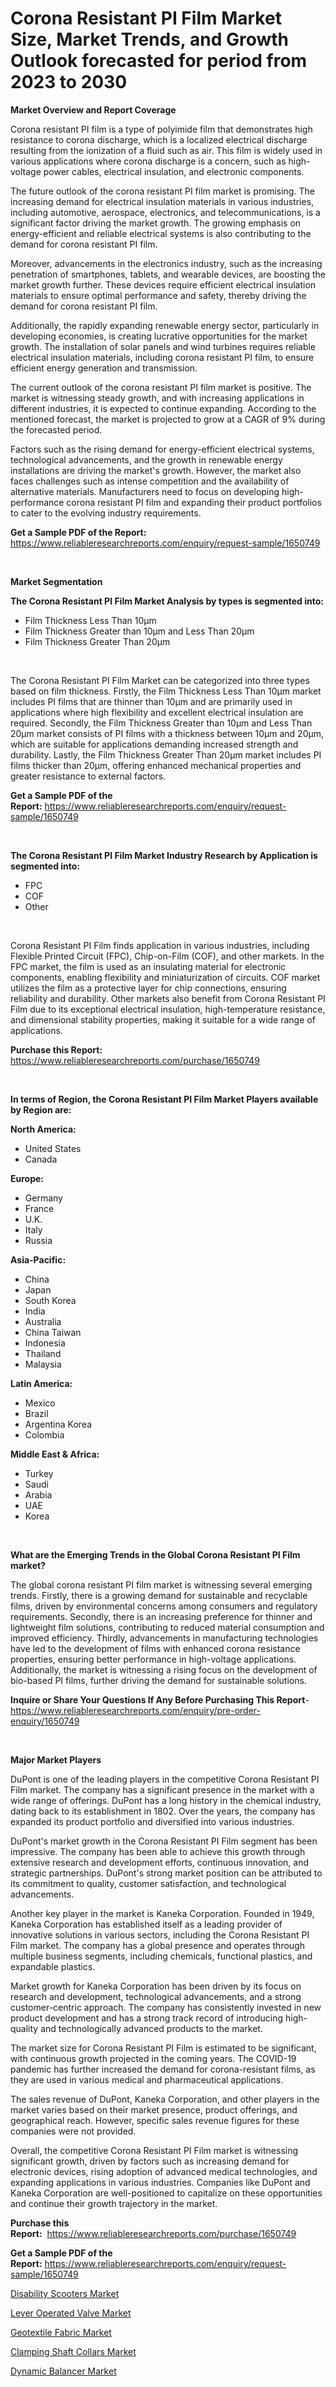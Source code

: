 <p><h1>Corona Resistant PI Film Market Size, Market Trends, and Growth Outlook forecasted for period from 2023 to 2030</h1></p><p><strong>Market Overview and Report Coverage</strong></p>
<p><p>Corona resistant PI film is a type of polyimide film that demonstrates high resistance to corona discharge, which is a localized electrical discharge resulting from the ionization of a fluid such as air. This film is widely used in various applications where corona discharge is a concern, such as high-voltage power cables, electrical insulation, and electronic components.</p><p>The future outlook of the corona resistant PI film market is promising. The increasing demand for electrical insulation materials in various industries, including automotive, aerospace, electronics, and telecommunications, is a significant factor driving the market growth. The growing emphasis on energy-efficient and reliable electrical systems is also contributing to the demand for corona resistant PI film.</p><p>Moreover, advancements in the electronics industry, such as the increasing penetration of smartphones, tablets, and wearable devices, are boosting the market growth further. These devices require efficient electrical insulation materials to ensure optimal performance and safety, thereby driving the demand for corona resistant PI film.</p><p>Additionally, the rapidly expanding renewable energy sector, particularly in developing economies, is creating lucrative opportunities for the market growth. The installation of solar panels and wind turbines requires reliable electrical insulation materials, including corona resistant PI film, to ensure efficient energy generation and transmission.</p><p>The current outlook of the corona resistant PI film market is positive. The market is witnessing steady growth, and with increasing applications in different industries, it is expected to continue expanding. According to the mentioned forecast, the market is projected to grow at a CAGR of 9% during the forecasted period.</p><p>Factors such as the rising demand for energy-efficient electrical systems, technological advancements, and the growth in renewable energy installations are driving the market's growth. However, the market also faces challenges such as intense competition and the availability of alternative materials. Manufacturers need to focus on developing high-performance corona resistant PI film and expanding their product portfolios to cater to the evolving industry requirements.</p></p>
<p><strong>Get a Sample PDF of the Report:</strong> <a href="https://www.reliableresearchreports.com/enquiry/request-sample/1650749">https://www.reliableresearchreports.com/enquiry/request-sample/1650749</a></p>
<p>&nbsp;</p>
<p><strong>Market Segmentation</strong></p>
<p><strong>The Corona Resistant PI Film Market Analysis by types is segmented into:</strong></p>
<p><ul><li>Film Thickness Less Than 10µm</li><li>Film Thickness Greater than 10µm and Less Than 20µm</li><li>Film Thickness Greater Than 20µm</li></ul></p>
<p>&nbsp;</p>
<p><p>The Corona Resistant PI Film Market can be categorized into three types based on film thickness. Firstly, the Film Thickness Less Than 10µm market includes PI films that are thinner than 10µm and are primarily used in applications where high flexibility and excellent electrical insulation are required. Secondly, the Film Thickness Greater than 10µm and Less Than 20µm market consists of PI films with a thickness between 10µm and 20µm, which are suitable for applications demanding increased strength and durability. Lastly, the Film Thickness Greater Than 20µm market includes PI films thicker than 20µm, offering enhanced mechanical properties and greater resistance to external factors.</p></p>
<p><strong>Get a Sample PDF of the Report:</strong>&nbsp;<a href="https://www.reliableresearchreports.com/enquiry/request-sample/1650749">https://www.reliableresearchreports.com/enquiry/request-sample/1650749</a></p>
<p>&nbsp;</p>
<p><strong>The Corona Resistant PI Film Market Industry Research by Application is segmented into:</strong></p>
<p><ul><li>FPC</li><li>COF</li><li>Other</li></ul></p>
<p>&nbsp;</p>
<p><p>Corona Resistant PI Film finds application in various industries, including Flexible Printed Circuit (FPC), Chip-on-Film (COF), and other markets. In the FPC market, the film is used as an insulating material for electronic components, enabling flexibility and miniaturization of circuits. COF market utilizes the film as a protective layer for chip connections, ensuring reliability and durability. Other markets also benefit from Corona Resistant PI Film due to its exceptional electrical insulation, high-temperature resistance, and dimensional stability properties, making it suitable for a wide range of applications.</p></p>
<p><strong>Purchase this Report:</strong>&nbsp; <a href="https://www.reliableresearchreports.com/purchase/1650749">https://www.reliableresearchreports.com/purchase/1650749</a></p>
<p>&nbsp;</p>
<p><strong>In terms of Region, the Corona Resistant PI Film Market Players available by Region are:</strong></p>
<p>
    <p> <strong> North America: </strong>
        <ul>
            <li>United States</li>
            <li>Canada</li>
        </ul>
        </p> 
    <p> <strong> Europe: </strong>
        <ul>
            <li>Germany</li>
            <li>France</li>
            <li>U.K.</li>
            <li>Italy</li>
            <li>Russia</li>
        </ul>
        </p> 
    <p> <strong> Asia-Pacific: </strong>
        <ul>
            <li>China</li>
            <li>Japan</li>
            <li>South Korea</li>
            <li>India</li>
            <li>Australia</li>
            <li>China Taiwan</li>
            <li>Indonesia</li>
            <li>Thailand</li>
            <li>Malaysia</li>
        </ul>
        </p> 
    <p> <strong> Latin America: </strong>
        <ul>
            <li>Mexico</li>
            <li>Brazil</li>
            <li>Argentina Korea</li>
            <li>Colombia</li>
        </ul>
        </p> 
    <p> <strong> Middle East & Africa: </strong>
        <ul>
            <li>Turkey</li>
            <li>Saudi</li>
            <li>Arabia</li>
            <li>UAE</li>
            <li>Korea</li>
        </ul>
    </p>
    </p>
<p>&nbsp;</p>
<p><strong>What are the Emerging Trends in the Global Corona Resistant PI Film market?</strong></p>
<p><p>The global corona resistant PI film market is witnessing several emerging trends. Firstly, there is a growing demand for sustainable and recyclable films, driven by environmental concerns among consumers and regulatory requirements. Secondly, there is an increasing preference for thinner and lightweight film solutions, contributing to reduced material consumption and improved efficiency. Thirdly, advancements in manufacturing technologies have led to the development of films with enhanced corona resistance properties, ensuring better performance in high-voltage applications. Additionally, the market is witnessing a rising focus on the development of bio-based PI films, further driving the demand for sustainable solutions.</p></p>
<p><strong>Inquire or Share Your Questions If Any Before Purchasing This Report</strong>- <a href="https://www.reliableresearchreports.com/enquiry/pre-order-enquiry/1650749">https://www.reliableresearchreports.com/enquiry/pre-order-enquiry/1650749</a></p>
<p>&nbsp;</p>
<p><strong>Major Market Players</strong></p>
<p><p>DuPont is one of the leading players in the competitive Corona Resistant PI Film market. The company has a significant presence in the market with a wide range of offerings. DuPont has a long history in the chemical industry, dating back to its establishment in 1802. Over the years, the company has expanded its product portfolio and diversified into various industries.</p><p>DuPont's market growth in the Corona Resistant PI Film segment has been impressive. The company has been able to achieve this growth through extensive research and development efforts, continuous innovation, and strategic partnerships. DuPont's strong market position can be attributed to its commitment to quality, customer satisfaction, and technological advancements.</p><p>Another key player in the market is Kaneka Corporation. Founded in 1949, Kaneka Corporation has established itself as a leading provider of innovative solutions in various sectors, including the Corona Resistant PI Film market. The company has a global presence and operates through multiple business segments, including chemicals, functional plastics, and expandable plastics.</p><p>Market growth for Kaneka Corporation has been driven by its focus on research and development, technological advancements, and a strong customer-centric approach. The company has consistently invested in new product development and has a strong track record of introducing high-quality and technologically advanced products to the market.</p><p>The market size for Corona Resistant PI Film is estimated to be significant, with continuous growth projected in the coming years. The COVID-19 pandemic has further increased the demand for corona-resistant films, as they are used in various medical and pharmaceutical applications.</p><p>The sales revenue of DuPont, Kaneka Corporation, and other players in the market varies based on their market presence, product offerings, and geographical reach. However, specific sales revenue figures for these companies were not provided.</p><p>Overall, the competitive Corona Resistant PI Film market is witnessing significant growth, driven by factors such as increasing demand for electronic devices, rising adoption of advanced medical technologies, and expanding applications in various industries. Companies like DuPont and Kaneka Corporation are well-positioned to capitalize on these opportunities and continue their growth trajectory in the market.</p></p>
<p><strong>Purchase this Report:</strong>&nbsp;&nbsp;<a href="https://www.reliableresearchreports.com/purchase/1650749">https://www.reliableresearchreports.com/purchase/1650749</a></p>
<p></p>
<p><strong>Get a Sample PDF of the Report:</strong>&nbsp;<a href="https://www.reliableresearchreports.com/enquiry/request-sample/1650749">https://www.reliableresearchreports.com/enquiry/request-sample/1650749</a></p>
<p><p><a href="https://medium.com/@lowellgreen2023/disability-scooters-market-size-growth-forecast-2023-2030-634ffbe59ea8">Disability Scooters Market</a></p><p><a href="https://www.linkedin.com/pulse/lever-operated-valve-market-size-share-amp-trends-analysis-h66ne/">Lever Operated Valve Market</a></p><p><a href="https://medium.com/@randyrose31/geotextile-fabric-market-size-growth-forecast-2023-2030-ee39e528da18">Geotextile Fabric Market</a></p><p><a href="https://www.linkedin.com/pulse/clamping-shaft-collars-market-size-growth-forecast-from-qvhgc/">Clamping Shaft Collars Market</a></p><p><a href="https://www.linkedin.com/pulse/dynamic-balancer-market-challenges-opportunities-growth-drivers-x8tze/">Dynamic Balancer Market</a></p></p>